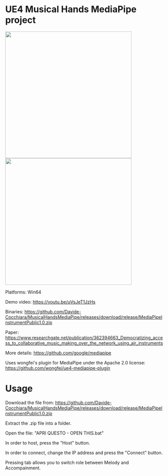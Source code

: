 # UE4 Musical Hands MediaPipe project
<p float="left">
<img src="https://user-images.githubusercontent.com/19667027/166445174-f4e5f08f-b6be-4d69-8d80-fa5e35bcf3e7.png"  width="400">
<img src="https://user-images.githubusercontent.com/19667027/166445171-8a09f091-6166-4668-9eaa-af12086e82d2.png" width="400">
</p>
Platforms: Win64

Demo video: https://youtu.be/uVsJeT1JzHs

Binaries: https://github.com/Davide-Cocchiara/MusicalHandsMediaPipe/releases/download/release/MediaPipeInstrumentPublic1.0.zip

Paper: https://www.researchgate.net/publication/362394663_Democratizing_access_to_collaborative_music_making_over_the_network_using_air_instruments

More details: https://github.com/google/mediapipe

Uses wongfei's plugin for MediaPipe under the Apache 2.0 license: https://github.com/wongfei/ue4-mediapipe-plugin

# Usage

Download the file from:
https://github.com/Davide-Cocchiara/MusicalHandsMediaPipe/releases/download/release/MediaPipeInstrumentPublic1.0.zip

Extract the .zip file into a folder.

Open the file: "APRI QUESTO - OPEN THIS.bat"

In order to host, press the "Host" button.

In order to connect, change the IP address and press the "Connect" button.

Pressing tab allows you to switch role between Melody and Accompainment.
